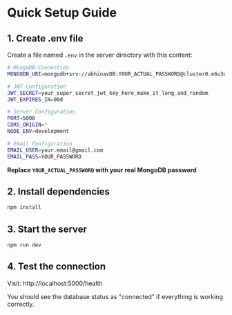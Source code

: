 # Quick Setup Guide

## 1. Create .env file

Create a file named `.env` in the server directory with this content:

```bash
# MongoDB Connection
MONGODB_URI=mongodb+srv://abhinavDB:YOUR_ACTUAL_PASSWORD@cluster0.e6u3u.mongodb.net/complaint-management?retryWrites=true&w=majority&appName=Cluster0

# JWT Configuration
JWT_SECRET=your_super_secret_jwt_key_here_make_it_long_and_random
JWT_EXPIRES_IN=90d

# Server Configuration
PORT=5000
CORS_ORIGIN=*
NODE_ENV=development

# Email Configuration
EMAIL_USER=your.email@gmail.com
EMAIL_PASS=YOUR_PASSWORD
```

**Replace `YOUR_ACTUAL_PASSWORD` with your real MongoDB password**

## 2. Install dependencies

```bash
npm install
```

## 3. Start the server

```bash
npm run dev
```

## 4. Test the connection

Visit: http://localhost:5000/health

You should see the database status as "connected" if everything is working correctly.
